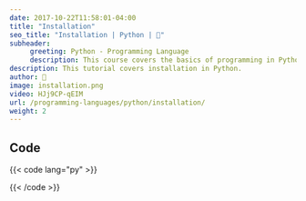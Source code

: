```yaml
---
date: 2017-10-22T11:58:01-04:00
title: "Installation"
seo_title: "Installation | Python | 🦒"
subheader:
     greeting: Python - Programming Language
     description: This course covers the basics of programming in Python. Work your way through the videos/articles and I'll teach you everything you need to know to start your programming journey!
description: This tutorial covers installation in Python.
author: 🦒
image: installation.png
video: HJj9CP-qEIM
url: /programming-languages/python/installation/
weight: 2
---
```


## Code

{{< code lang="py" >}}

{{< /code >}}